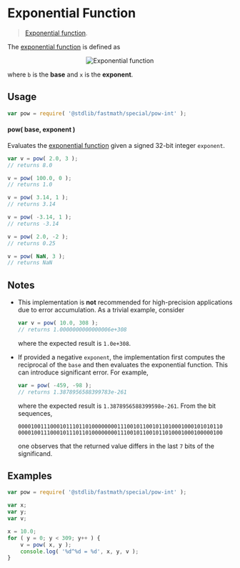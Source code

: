 # Exponential Function

> [Exponential function][exponential-function].


<section class="intro">

The [exponential function][exponential-function] is defined as

<!-- <equation class="equation" label="eq:exponential_function" align="center" raw="y = b^x" alt="Exponential function"> -->

<div class="equation" align="center" data-raw-text="y = b^x" data-equation="eq:exponential_function">
    <img src="" alt="Exponential function">
    <br>
</div>

<!-- </equation> -->

where `b` is the __base__ and `x` is the __exponent__.

</section>

<!-- /.intro -->


<section class="usage">

## Usage

``` javascript
var pow = require( '@stdlib/fastmath/special/pow-int' );
```

#### pow( base, exponent )

Evaluates the [exponential function][exponential-function] given a signed 32-bit integer `exponent`.

``` javascript
var v = pow( 2.0, 3 );
// returns 8.0

v = pow( 100.0, 0 );
// returns 1.0

v = pow( 3.14, 1 );
// returns 3.14

v = pow( -3.14, 1 );
// returns -3.14

v = pow( 2.0, -2 );
// returns 0.25

v = pow( NaN, 3 );
// returns NaN
```

</section>

<!-- /.usage -->

<section class="notes">

## Notes

* This implementation is __not__ recommended for high-precision applications due to error accumulation. As a trivial example, consider

  ``` javascript
  var v = pow( 10.0, 308 );
  // returns 1.0000000000000006e+308
  ```

  where the expected result is `1.0e+308`.

* If provided a negative `exponent`, the implementation first computes the reciprocal of the `base` and then evaluates the exponential function. This can introduce significant error. For example,

  ``` javascript
  var = pow( -459, -98 );
  // returns 1.3878956588399783e-261
  ```

  where the expected result is `1.3878956588399598e-261`. From the bit sequences,

  ``` text
  0000100111000101110110100000000111001011001011010001000101010110
  0000100111000101110110100000000111001011001011010001000100000100
  ```

  one observes that the returned value differs in the last `7` bits of the significand.


</section>

<!-- /.notes -->


<section class="examples">

## Examples

``` javascript
var pow = require( '@stdlib/fastmath/special/pow-int' );

var x;
var y;
var v;

x = 10.0;
for ( y = 0; y < 309; y++ ) {
    v = pow( x, y );
    console.log( '%d^%d = %d', x, y, v );
}
```

</section>

<!-- /.examples -->


<section class="links">

[exponential-function]: https://en.wikipedia.org/wiki/Exponential_function

</section>

<!-- /.links -->
